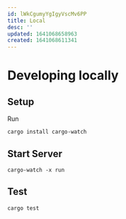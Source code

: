 ```yaml
---
id: lWkCgumyYgIgyVscMv6PP
title: Local
desc: ''
updated: 1641068658963
created: 1641068611341
---
```


# Developing locally


## Setup

Run

```
cargo install cargo-watch
```

## Start Server

```
cargo-watch -x run
```

## Test

```
cargo test
```